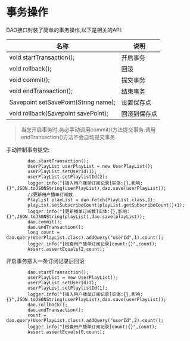 # 事务操作

DAO接口封装了简单的事务操作,以下是相关的API:

|名称|说明|
|---|---|
|void startTransaction();|开启事务|
|void rollback();|回滚|
|void commit();|提交事务|
|void endTransaction();|结束事务|
|Savepoint setSavePoint(String name);|设置保存点|
|void rollback(Savepoint savePoint);|回滚到保存点|

> 当您开启事务时,务必手动调用commit()方法提交事务.调用endTransaction()方法不会自动提交事务.

手动控制事务提交:

```
        dao.startTransaction();
        UserPlayList userPlayList = new UserPlayList();
        userPlayList.setUserId(1);
        userPlayList.setPlaylistId(2);
        logger.info("[插入用户播单订阅记录]实体:{},影响:{}",JSON.toJSONString(userPlayList),dao.save(userPlayList));
        //更新用户播单订阅数
        PlayList playList = dao.fetch(PlayList.class,1);
        playList.setSubscribeCount(playList.getSubscribeCount()+1);
        logger.info("[更新播单订阅数]实体:{},影响:{}",JSON.toJSONString(playList),dao.save(playList));
        dao.commit();
        dao.endTransaction();
        long count = dao.query(UserPlayList.class).addQuery("userId",1).count();
        logger.info("[检查用户播单订阅记录]count:{}",count);
        Assert.assertEquals(2,count);
```

开启事务插入一条订阅记录后回滚

```
        dao.startTransaction();
        userPlayList = new UserPlayList();
        userPlayList.setUserId(2);
        userPlayList.setPlaylistId(1);
        logger.info("[插入用户播单订阅记录]实体:{},影响:{}",JSON.toJSONString(userPlayList),dao.save(userPlayList));
        dao.rollback();
        dao.endTransaction();
        count = dao.query(UserPlayList.class).addQuery("userId",2).count();
        logger.info("[检查用户播单订阅记录]count:{}",count);
        Assert.assertEquals(0,count);
```